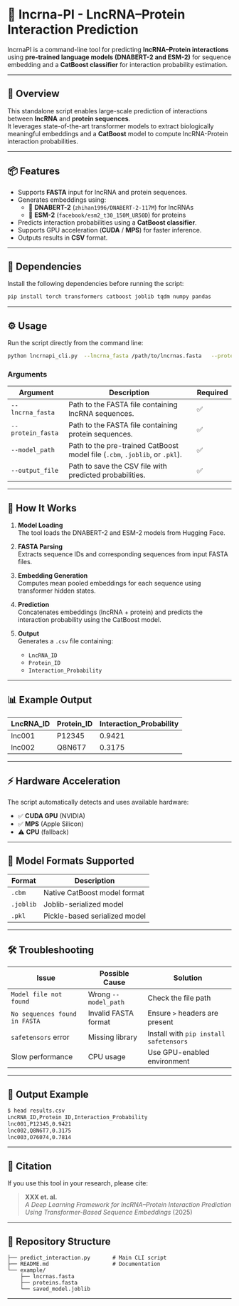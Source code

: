 # 🧬 lncrna-PI - LncRNA–Protein Interaction Prediction

lncrnaPI is a command-line tool for predicting **lncRNA–Protein interactions** using **pre-trained language models (DNABERT-2 and ESM-2)** for sequence embedding and a **CatBoost classifier** for interaction probability estimation.

---

## 🚀 Overview

This standalone script enables large-scale prediction of interactions between **lncRNA** and **protein sequences**.  
It leverages state-of-the-art transformer models to extract biologically meaningful embeddings and a **CatBoost** model to compute lncRNA-Protein interaction probabilities.

---

## 📦 Features

- Supports **FASTA** input for lncRNA and protein sequences.  
- Generates embeddings using:
  - 🧬 **DNABERT-2** (`zhihan1996/DNABERT-2-117M`) for lncRNAs  
  - 🧫 **ESM-2** (`facebook/esm2_t30_150M_UR50D`) for proteins  
- Predicts interaction probabilities using a **CatBoost classifier**.  
- Supports GPU acceleration (**CUDA** / **MPS**) for faster inference.  
- Outputs results in **CSV** format.

---

## 🧰 Dependencies

Install the following dependencies before running the script:

```bash
pip install torch transformers catboost joblib tqdm numpy pandas
```
---

## ⚙️ Usage

Run the script directly from the command line:

```bash
python lncrnapi_cli.py  --lncrna_fasta /path/to/lncrnas.fasta   --protein_fasta /path/to/proteins.fasta   --model_path /path/to/saved_model.joblib   --output_file /path/to/results.csv
```

### **Arguments**

| Argument | Description | Required |
|-----------|--------------|-----------|
| `--lncrna_fasta` | Path to the FASTA file containing lncRNA sequences. | ✅ |
| `--protein_fasta` | Path to the FASTA file containing protein sequences. | ✅ |
| `--model_path` | Path to the pre-trained CatBoost model file (`.cbm`, `.joblib`, or `.pkl`). | ✅ |
| `--output_file` | Path to save the CSV file with predicted probabilities. | ✅ |

---

## 🧠 How It Works

1. **Model Loading**  
   The tool loads the DNABERT-2 and ESM-2 models from Hugging Face.

2. **FASTA Parsing**  
   Extracts sequence IDs and corresponding sequences from input FASTA files.

3. **Embedding Generation**  
   Computes mean pooled embeddings for each sequence using transformer hidden states.

4. **Prediction**  
   Concatenates embeddings (lncRNA + protein) and predicts the interaction probability using the CatBoost model.

5. **Output**  
   Generates a `.csv` file containing:
   - `LncRNA_ID`
   - `Protein_ID`
   - `Interaction_Probability`

---

## 📊 Example Output

| LncRNA_ID | Protein_ID | Interaction_Probability |
|------------|-------------|--------------------------|
| lnc001 | P12345 | 0.9421 |
| lnc002 | Q8N6T7 | 0.3175 |

---

## ⚡ Hardware Acceleration

The script automatically detects and uses available hardware:

- ✅ **CUDA GPU** (NVIDIA)
- ✅ **MPS** (Apple Silicon)
- ⚠️ **CPU** (fallback)

---

## 🧩 Model Formats Supported

| Format | Description |
|---------|-------------|
| `.cbm` | Native CatBoost model format |
| `.joblib` | Joblib-serialized model |
| `.pkl` | Pickle-based serialized model |

---

## 🛠 Troubleshooting

| Issue | Possible Cause | Solution |
|-------|----------------|-----------|
| `Model file not found` | Wrong `--model_path` | Check the file path |
| `No sequences found in FASTA` | Invalid FASTA format | Ensure `>` headers are present |
| `safetensors` error | Missing library | Install with `pip install safetensors` |
| Slow performance | CPU usage | Use GPU-enabled environment |

---

## 📁 Output Example

```bash
$ head results.csv
LncRNA_ID,Protein_ID,Interaction_Probability
lnc001,P12345,0.9421
lnc002,Q8N6T7,0.3175
lnc003,O76074,0.7814
```

---

## 📜 Citation

If you use this tool in your research, please cite:

> **XXX et. al.**  
> *A Deep Learning Framework for lncRNA–Protein Interaction Prediction Using Transformer-Based Sequence Embeddings* (2025)

---

## 🧩 Repository Structure

```
├── predict_interaction.py       # Main CLI script
├── README.md                    # Documentation
└── example/
    ├── lncrnas.fasta
    ├── proteins.fasta
    └── saved_model.joblib
```

---
